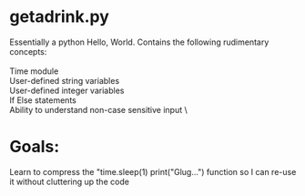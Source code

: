 # getadrink.py
Essentially a python Hello, World. Contains the following rudimentary concepts:
\
\
Time module
\
User-defined string variables
\
User-defined integer variables
\
If Else statements
\
Ability to understand non-case sensitive input
\
# Goals:
Learn to compress the "time.sleep(1) print("Glug...") function so I can re-use it without cluttering up the code
